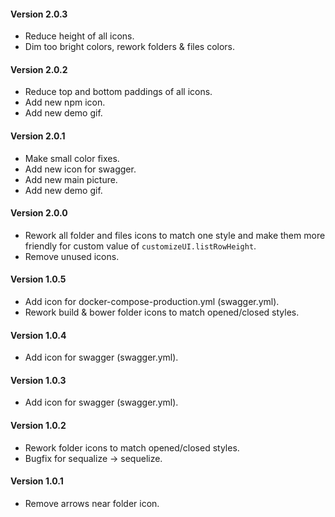 #### Version 2.0.3

- Reduce height of all icons.
- Dim too bright colors, rework folders & files colors.

#### Version 2.0.2

- Reduce top and bottom paddings of all icons.
- Add new npm icon.
- Add new demo gif.

#### Version 2.0.1

- Make small color fixes.
- Add new icon for swagger.
- Add new main picture.
- Add new demo gif.

#### Version 2.0.0

- Rework all folder and files icons to match one style and make them more friendly for custom value of `customizeUI.listRowHeight`.
- Remove unused icons.

#### Version 1.0.5

- Add icon for docker-compose-production.yml (swagger.yml).
- Rework build & bower folder icons to match opened/closed styles.

#### Version 1.0.4

- Add icon for swagger (swagger.yml).

#### Version 1.0.3

- Add icon for swagger (swagger.yml).

#### Version 1.0.2

- Rework folder icons to match opened/closed styles.
- Bugfix for sequalize -> sequelize.

#### Version 1.0.1

- Remove arrows near folder icon.